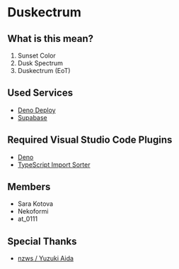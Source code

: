 # Duskectrum

## What is this mean?

1. Sunset Color
2. Dusk Spectrum
3. Duskectrum (EoT)

## Used Services

- [Deno Deploy](https://deno.com/deploy)
- [Supabase](https://supabase.com/)

## Required Visual Studio Code Plugins

- [Deno](https://marketplace.visualstudio.com/items?itemName=denoland.vscode-deno)
- [TypeScript Import Sorter](https://marketplace.visualstudio.com/items?itemName=mike-co.import-sorter)

## Members

- Sara Kotova
- Nekoformi
- at_0111

## Special Thanks

- [nzws / Yuzuki Aida](https://github.com/nzws)

